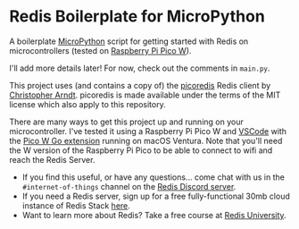 # Redis Boilerplate for MicroPython

A boilerplate [MicroPython](https://micropython.org/) script for getting started with Redis on microcontrollers (tested on [Raspberry Pi Pico W](https://www.raspberrypi.com/products/raspberry-pi-pico/)).

I'll add more details later!  For now, check out the comments in `main.py`.

This project uses (and contains a copy of) the [picoredis](https://github.com/SpotlightKid/picoredis) Redis client by [Christopher Arndt](https://github.com/SpotlightKid).  picoredis is made available under the terms of the MIT license which also apply to this repository.

There are many ways to get this project up and running on your microcontroller.  I've tested it using a Raspberry Pi Pico W and [VSCode](https://code.visualstudio.com/) with the [Pico W Go extension](https://marketplace.visualstudio.com/items?itemName=paulober.pico-w-go) running on macOS Ventura.  Note that you'll need the W version of the Raspberry Pi Pico to be able to connect to wifi and reach the Redis Server.

* If you find this useful, or have any questions... come chat with us in the `#internet-of-things` channel on the [Redis Discord server](https://discord.gg/redis).
* If you need a Redis server, sign up for a free fully-functional 30mb cloud instance of Redis Stack [here](https://redis.com/try-free/).
* Want to learn more about Redis?  Take a free course at [Redis University](https://university.redis.com).